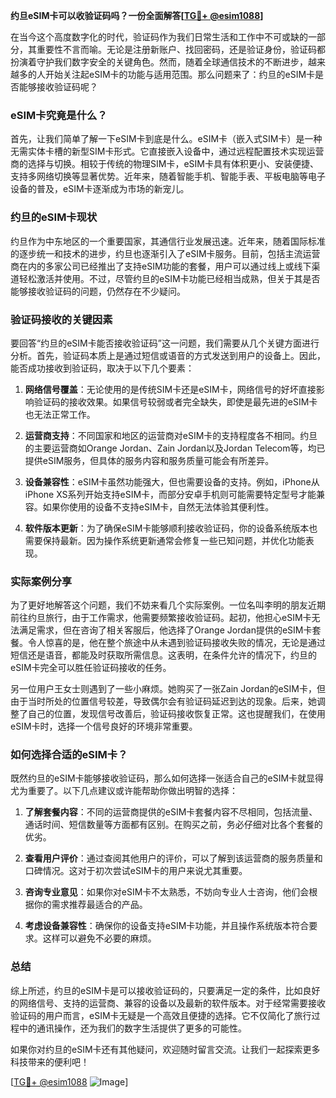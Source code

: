 **约旦eSIM卡可以收验证码吗？一份全面解答[[TG💪+ @esim1088](https://t.me/s/esim1088)]**

在当今这个高度数字化的时代，验证码作为我们日常生活和工作中不可或缺的一部分，其重要性不言而喻。无论是注册新账户、找回密码，还是验证身份，验证码都扮演着守护我们数字安全的关键角色。然而，随着全球通信技术的不断进步，越来越多的人开始关注起eSIM卡的功能与适用范围。那么问题来了：约旦的eSIM卡是否能够接收验证码呢？

### eSIM卡究竟是什么？

首先，让我们简单了解一下eSIM卡到底是什么。eSIM卡（嵌入式SIM卡）是一种无需实体卡槽的新型SIM卡形式。它直接嵌入设备中，通过远程配置技术实现运营商的选择与切换。相较于传统的物理SIM卡，eSIM卡具有体积更小、安装便捷、支持多网络切换等显著优势。近年来，随着智能手机、智能手表、平板电脑等电子设备的普及，eSIM卡逐渐成为市场的新宠儿。

### 约旦的eSIM卡现状

约旦作为中东地区的一个重要国家，其通信行业发展迅速。近年来，随着国际标准的逐步统一和技术的进步，约旦也逐渐引入了eSIM卡服务。目前，包括主流运营商在内的多家公司已经推出了支持eSIM功能的套餐，用户可以通过线上或线下渠道轻松激活并使用。不过，尽管约旦的eSIM卡功能已经相当成熟，但关于其是否能够接收验证码的问题，仍然存在不少疑问。

### 验证码接收的关键因素

要回答“约旦的eSIM卡能否接收验证码”这一问题，我们需要从几个关键方面进行分析。首先，验证码本质上是通过短信或语音的方式发送到用户的设备上。因此，能否成功接收到验证码，取决于以下几个要素：

1. **网络信号覆盖**：无论使用的是传统SIM卡还是eSIM卡，网络信号的好坏直接影响验证码的接收效果。如果信号较弱或者完全缺失，即使是最先进的eSIM卡也无法正常工作。
   
2. **运营商支持**：不同国家和地区的运营商对eSIM卡的支持程度各不相同。约旦的主要运营商如Orange Jordan、Zain Jordan以及Jordan Telecom等，均已提供eSIM服务，但具体的服务内容和服务质量可能会有所差异。

3. **设备兼容性**：eSIM卡虽然功能强大，但也需要设备的支持。例如，iPhone从iPhone XS系列开始支持eSIM卡，而部分安卓手机则可能需要特定型号才能兼容。如果你使用的设备不支持eSIM卡，自然无法体验其便利性。

4. **软件版本更新**：为了确保eSIM卡能够顺利接收验证码，你的设备系统版本也需要保持最新。因为操作系统更新通常会修复一些已知问题，并优化功能表现。

### 实际案例分享

为了更好地解答这个问题，我们不妨来看几个实际案例。一位名叫李明的朋友近期前往约旦旅行，由于工作需求，他需要频繁接收验证码。起初，他担心eSIM卡无法满足需求，但在咨询了相关客服后，他选择了Orange Jordan提供的eSIM卡套餐。令人惊喜的是，他在整个旅途中从未遇到验证码接收失败的情况，无论是通过短信还是语音，都能及时获取所需信息。这表明，在条件允许的情况下，约旦的eSIM卡完全可以胜任验证码接收的任务。

另一位用户王女士则遇到了一些小麻烦。她购买了一张Zain Jordan的eSIM卡，但由于当时所处的位置信号较差，导致偶尔会有验证码延迟到达的现象。后来，她调整了自己的位置，发现信号改善后，验证码接收恢复正常。这也提醒我们，在使用eSIM卡时，选择一个信号良好的环境非常重要。

### 如何选择合适的eSIM卡？

既然约旦的eSIM卡能够接收验证码，那么如何选择一张适合自己的eSIM卡就显得尤为重要了。以下几点建议或许能帮助你做出明智的选择：

1. **了解套餐内容**：不同的运营商提供的eSIM卡套餐内容不尽相同，包括流量、通话时间、短信数量等方面都有区别。在购买之前，务必仔细对比各个套餐的优劣。

2. **查看用户评价**：通过查阅其他用户的评价，可以了解到该运营商的服务质量和口碑情况。这对于初次尝试eSIM卡的用户来说尤其重要。

3. **咨询专业意见**：如果你对eSIM卡不太熟悉，不妨向专业人士咨询，他们会根据你的需求推荐最适合的产品。

4. **考虑设备兼容性**：确保你的设备支持eSIM卡功能，并且操作系统版本符合要求。这样可以避免不必要的麻烦。

### 总结

综上所述，约旦的eSIM卡是可以接收验证码的，只要满足一定的条件，比如良好的网络信号、支持的运营商、兼容的设备以及最新的软件版本。对于经常需要接收验证码的用户而言，eSIM卡无疑是一个高效且便捷的选择。它不仅简化了旅行过程中的通讯操作，还为我们的数字生活提供了更多的可能性。

如果你对约旦的eSIM卡还有其他疑问，欢迎随时留言交流。让我们一起探索更多科技带来的便利吧！

[[TG💪+ @esim1088](https://t.me/s/esim1088) ![Image](https://i.postimg.cc/4NQfJmqS/Snipaste-2025-05-13-00-14-12.png)]